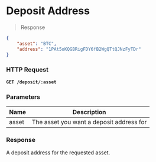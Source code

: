 # Deposit Address

> Response

```json
{
    "asset": "BTC",
    "address": "1PAt5oKQGBRigFDY6fB2WgQTtQJNzFyTDr"
}
```

### HTTP Request

**`GET /deposit/:asset`**

### Parameters

Name | Description
--------- | -------
asset | The asset you want a deposit address for

### Response

A deposit address for the requested asset.